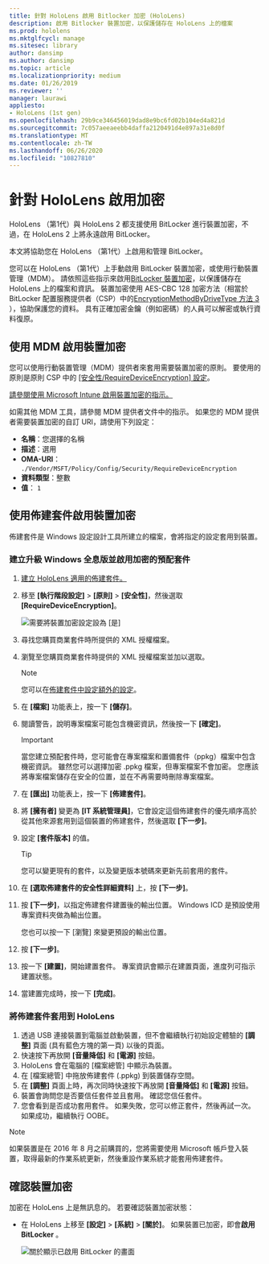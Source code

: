 ```yaml
---
title: 針對 HoloLens 啟用 Bitlocker 加密 (HoloLens)
description: 啟用 Bitlocker 裝置加密，以保護儲存在 HoloLens 上的檔案
ms.prod: hololens
ms.mktglfcycl: manage
ms.sitesec: library
author: dansimp
ms.author: dansimp
ms.topic: article
ms.localizationpriority: medium
ms.date: 01/26/2019
ms.reviewer: ''
manager: laurawi
appliesto:
- HoloLens (1st gen)
ms.openlocfilehash: 29b9ce346456019dad8e9bc6fd02b104ed4a821d
ms.sourcegitcommit: 7c057aeeaeebb4daffa2120491d4e897a31e8d0f
ms.translationtype: MT
ms.contentlocale: zh-TW
ms.lasthandoff: 06/26/2020
ms.locfileid: "10827810"
---
```

# 針對 HoloLens 啟用加密

HoloLens （第1代）與 HoloLens 2 都支援使用 BitLocker 進行裝置加密，不過，在 HoloLens 2 上將永遠啟用 BitLocker。

本文將協助您在 HoloLens （第1代）上啟用和管理 BitLocker。

您可以在 HoloLens （第1代）上手動啟用 BitLocker 裝置加密，或使用行動裝置管理（MDM）。 請依照這些指示來啟用[BitLocker 裝置加密](https://docs.microsoft.com/windows/security/information-protection/bitlocker/bitlocker-device-encryption-overview-windows-10#bitlocker-device-encryption)，以保護儲存在 HoloLens 上的檔案和資訊。 裝置加密使用 AES-CBC 128 加密方法（相當於 BitLocker 配置服務提供者（CSP）中的[EncryptionMethodByDriveType 方法 3](https://docs.microsoft.com/windows/client-management/mdm/bitlocker-csp#encryptionmethodbydrivetype) ），協助保護您的資料。 具有正確加密金鑰（例如密碼）的人員可以解密或執行資料復原。

## 使用 MDM 啟用裝置加密

您可以使用行動裝置管理（MDM）提供者來套用需要裝置加密的原則。 要使用的原則是原則 CSP 中的 [[安全性/RequireDeviceEncryption] 設定](https://docs.microsoft.com/windows/client-management/mdm/policy-csp-security#security-requiredeviceencryption)。

[請參閱使用 Microsoft Intune 啟用裝置加密的指示。](https://docs.microsoft.com/intune/compliance-policy-create-windows#windows-holographic-for-business)

如需其他 MDM 工具，請參閱 MDM 提供者文件中的指示。 如果您的 MDM 提供者需要裝置加密的自訂 URI，請使用下列設定：

- **名稱**：您選擇的名稱
- **描述**：選用
- **OMA-URI**： `./Vendor/MSFT/Policy/Config/Security/RequireDeviceEncryption`
- **資料類型**：整數
- **值**： `1`

## 使用佈建套件啟用裝置加密

佈建套件是 Windows 設定設計工具所建立的檔案，會將指定的設定套用到裝置。 

### 建立升級 Windows 全息版並啟用加密的預配套件

1. [建立 HoloLens 適用的佈建套件。](hololens-provisioning.md)
1. 移至 **\[執行階段設定\]** > **\[原則\]** > **\[安全性\]**，然後選取 **\[RequireDeviceEncryption\]**。

    ![需要將裝置加密設定設為 \[是\]](images/device-encryption.png)

1. 尋找您購買商業套件時所提供的 XML 授權檔案。

1. 瀏覽至您購買商業套件時提供的 XML 授權檔案並加以選取。
    > [!NOTE]
    > 您可以在[佈建套件中設定額外的設定](hololens-provisioning.md)。

1. 在 **\[檔案\]** 功能表上，按一下 **\[儲存\]**。 

1. 閱讀警告，說明專案檔案可能包含機密資訊，然後按一下 **[確定]**。

    > [!IMPORTANT]
    > 當您建立預配套件時，您可能會在專案檔案和置備套件（ppkg）檔案中包含機密資訊。 雖然您可以選擇加密 .ppkg 檔案，但專案檔案不會加密。 您應該將專案檔案儲存在安全的位置，並在不再需要時刪除專案檔案。

1. 在 **\[匯出\]** 功能表上，按一下 **\[佈建套件\]**。
1. 將 **\[擁有者\]** 變更為 **\[IT 系統管理員\]**，它會設定這個佈建套件的優先順序高於從其他來源套用到這個裝置的佈建套件，然後選取 **\[下一步\]**。
1. 設定 **\[套件版本\]** 的值。

    > [!TIP]
    > 您可以變更現有的套件，以及變更版本號碼來更新先前套用的套件。

1. 在 **\[選取佈建套件的安全性詳細資料\]** 上，按 **\[下一步\]**。
1. 按 **\[下一步\]**，以指定佈建套件建置後的輸出位置。 Windows ICD 是預設使用專案資料夾做為輸出位置。

    您也可以按一下 \[瀏覽\] 來變更預設的輸出位置。

1. 按 **\[下一步\]**。
1. 按一下 **\[建置\]**，開始建置套件。 專案資訊會顯示在建置頁面，進度列可指示建置狀態。
1. 當建置完成時，按一下 **\[完成\]**。

### 將佈建套件套用到 HoloLens

1. 透過 USB 連接裝置到電腦並啟動裝置，但不會繼續執行初始設定體驗的 **\[調整\]** 頁面 (具有藍色方塊的第一頁) 以後的頁面。
1. 快速按下再放開 **\[音量降低\]** 和 **\[電源\]** 按鈕。
1. HoloLens 會在電腦的 \[檔案總管\] 中顯示為裝置。
1. 在 \[檔案總管\] 中拖放佈建套件 (.ppkg) 到裝置儲存空間。
1. 在 **\[調整\]** 頁面上時，再次同時快速按下再放開 **\[音量降低\]** 和 **\[電源\]** 按鈕。
1. 裝置會詢問您是否要信任套件並且套用。 確認您信任套件。
1. 您會看到是否成功套用套件。 如果失敗，您可以修正套件，然後再試一次。 如果成功，繼續執行 OOBE。

> [!NOTE]
> 如果裝置是在 2016 年 8 月之前購買的，您將需要使用 Microsoft 帳戶登入裝置，取得最新的作業系統更新，然後重設作業系統才能套用佈建套件。

## 確認裝置加密

加密在 HoloLens 上是無訊息的。 若要確認裝置加密狀態：

- 在 HoloLens 上移至 **\[設定\]** > **\[系統\]** > **\[關於\]**。 如果裝置已加密，即會**啟用** **BitLocker** 。 

    ![關於顯示已啟用 BitLocker 的畫面](images/about-encryption.png)

